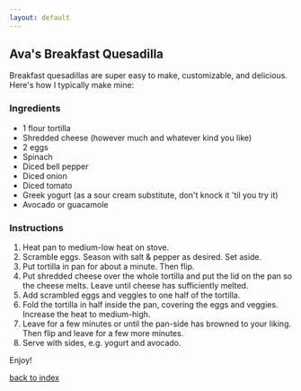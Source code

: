 ```yaml
---
layout: default
---
```


<!---
This is a comment. Note the triple dash to start, but double to end
-->

## Ava's Breakfast Quesadilla
<!---
Put your name or github username somewhere
-->
Breakfast quesadillas are super easy to make, customizable, and delicious. Here's how I typically make mine:

### Ingredients
- 1 flour tortilla
- Shredded cheese (however much and whatever kind you like)
- 2 eggs
- Spinach
- Diced bell pepper
- Diced onion
- Diced tomato
- Greek yogurt (as a sour cream substitute, don't knock it 'til you try it)
- Avocado or guacamole


### Instructions
1. Heat pan to medium-low heat on stove.
2. Scramble eggs. Season with salt & pepper as desired. Set aside.
3. Put tortilla in pan for about a minute. Then flip.
4. Put shredded cheese over the whole tortilla and put the lid on the pan so the cheese melts. Leave until cheese has sufficiently melted.
5. Add scrambled eggs and veggies to one half of the tortilla. 
6. Fold the tortilla in half inside the pan, covering the eggs and veggies. Increase the heat to medium-high. 
7. Leave for a few minutes or until the pan-side has browned to your liking. Then flip and leave for a few more minutes.
8. Serve with sides, e.g. yogurt and avocado.

Enjoy!

<!--
Keep this link to return to the index
-->
[back to index](../)